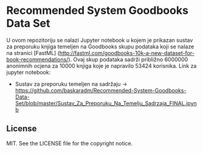 # Recommended System Goodbooks Data Set

U ovom repozitoriju se nalazi Jupyter notebook u kojem je prikazan sustav za preporuku knjiga temeljen na Goodbooks
skupu podataka koji se nalaze na stranici [FastML] (http://fastml.com/goodbooks-10k-a-new-dataset-for-book-recommendations/). 
Ovaj skup podataka sadrži približno 6000000 anonimnih ocjena za 10000 knjiga koje je napravilo 53424 korisnika.
Link za jupyter  notebook:
- Sustav za preporuku temeljen na sadržaju -> https://github.com/baskaradm/Recommended-System-Goodbooks-Data-Set/blob/master/Sustav_Za_Preporuku_Na_Temelju_Sadrzaja_FINAL.ipynb

## License
MIT. See the LICENSE file for the copyright notice.
